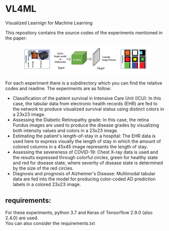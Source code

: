 # VL4ML
 Visualized Learnign for Machine Learning


This repository contains the source codes of the experiments mentioned in the paper:



<p align="center">
<img src="fig.png" alt="drawing" width=80%/>
</p>

For each experiment there is a subdirectory which you can find the relative codes and readme. The experiments are as follow:

- Classification of the patient survival in Intensive Care Unit (ICU): In this case, the tabular data from electronic health records (EHR) are fed to the network to produce visualized survival status using distinct colors in a 23x23 image. 
- Assessing the Diabetic Retinopathy grade: In this case, the retina Fundus images are used to produce the disease grades by visualizing both intensity values and colors in a 23x23 image.
- Estimating the patient's length-of-stay in a hospital: The EHR data is used here to express visually the length of stay in which the amount of colored columns in a 45x45 image represents the length of stay.
- Assessing the severeness of COVID-19: Chest X-ray data is used and the results expressed through colorful circles, green for healthy state and red for disease state, where severity of disease state is determined by the size of the red circles. 
- Diagnosis and prognosis of Alzheimer's Disease: Multimodal tabular data are fed into the model for producing color-coded AD prediction labels in a colored 23x23 image.



## requirements:

For these experiments, python 3.7 and Keras of Tensorflow 2.9.0 (also 2.4.0) are used. </br>
You can also consider the requirements.txt


